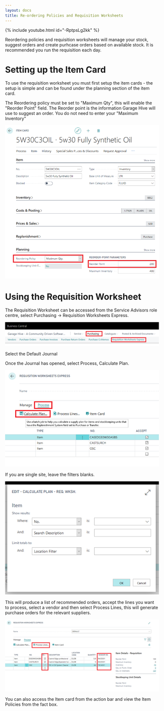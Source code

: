 ```yaml
---
layout: docs
title: Re-ordering Policies and Requisition Worksheets
---
```


{% include youtube.html id="-RptpsLg2kk" %}

Reordering policies and requisition worksheets will manage your stock, suggest orders and create purhcase orders based on available stock. It is recommended you run the requisition each day. 

# Setting up the Item Card

To use the requisition worksheet you must first setup the item cards - the setup is simple and can be found under the planning section of the item card. 

The Reordering policy must be set to "Maximum Qty", this will enable the "Reorder Point" field. The Reorder point is the information Garage Hive will use to suggest an order. You do not need to enter your "Maximum Inventory" 

![](media/garagehive-item-planning.png)

# Using the Requisition Worksheet

The Requisition Worksheet can be accessed from the Service Advisors role centre, select Purchasing -> Requisition Worksheets Express.

![](media/garagehive-requisition-worksheet.png)

Select the Default Journal

Once the Journal has opened, select Process, Calculate Plan. 

![](media/garagehive-requisiotion-worksheet-plan.png)

If you are single site, leave the filters blanks. 

![](media/garagehive-requisiotion-worksheet-plan-report.png)

This will produce a list of recommended orders, accept the lines you want to process, select a vendor and then select Process Lines, this will generate purchase orders for the relevant suppliers. 

![](media/garagehive-requisiotion-worksheet-plan-process.png)

You can also access the Item card from the action bar and view the Item Policies from the fact box. 